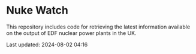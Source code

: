 # Nuke Watch

This repository includes code for retrieving the latest information available on the output of EDF nuclear power plants in the UK.

Last updated: 2024-08-02 04:16